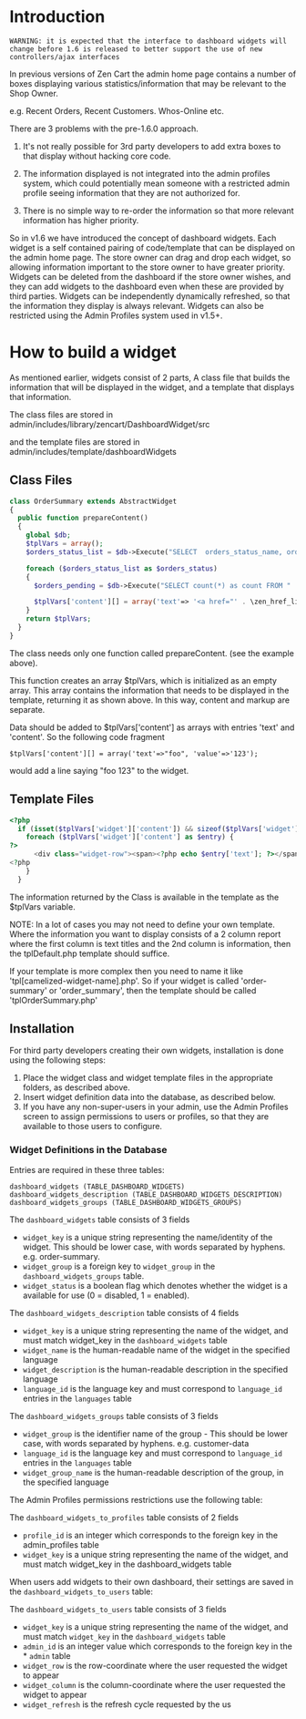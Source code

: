 # Introduction

`WARNING: it is expected that the interface to dashboard widgets will change before 1.6 is released to better support the use of new controllers/ajax interfaces`

In previous versions of Zen Cart the admin home page contains a number of boxes displaying various statistics/information that may be relevant to the Shop Owner.

e.g. Recent Orders, Recent Customers. Whos-Online etc.

There are 3 problems with the pre-1.6.0 approach.

1. It's not really possible for 3rd party developers to add extra boxes to that display without hacking core code.

1. The information displayed is not integrated into the admin profiles system, which could potentially mean someone with a restricted admin profile seeing information that they are not authorized for.

1. There is no simple way to re-order the information so that more relevant information has higher priority.

So in v1.6 we have introduced the concept of dashboard widgets. Each widget is a self contained pairing of code/template that can be displayed on the admin home page. The store owner can drag and drop each widget, so allowing information important to the store owner to have greater priority. Widgets can be deleted from the dashboard if the store owner wishes, and they can add widgets to the dashboard even when these are provided by third parties. Widgets can be independently dynamically refreshed, so that the information they display is always relevant. Widgets can also be restricted using the Admin Profiles system used in v1.5+.

# How to build a widget

As mentioned earlier, widgets consist of 2 parts, A class file that builds the information that will be displayed in the widget, and a template that displays that information.

The class files are stored in admin/includes/library/zencart/DashboardWidget/src

and the template files are stored in admin/includes/template/dashboardWidgets

## Class Files

```php
class OrderSummary extends AbstractWidget
{
  public function prepareContent()
  {
    global $db;
    $tplVars = array();
    $orders_status_list = $db->Execute("SELECT  orders_status_name, orders_status_id FROM " . TABLE_ORDERS_STATUS . " WHERE language_id = '" . $_SESSION['languages_id'] . "'");

    foreach ($orders_status_list as $orders_status)
    {
      $orders_pending = $db->Execute("SELECT count(*) as count FROM " . TABLE_ORDERS . " WHERE orders_status = '" . $orders_status['orders_status_id'] . "'");

      $tplVars['content'][] = array('text'=> '<a href="' . \zen_href_link(FILENAME_ORDERS, 'selected_box=customers&status=' . $orders_status['orders_status_id'], 'NONSSL') . '">' . $orders_status['orders_status_name'] . '</a>', 'value'=>$orders_pending['count']);
    }
    return $tplVars;
  }
}
```

The class needs only one function called prepareContent. (see the example above).

This function creates an array $tplVars, which is initialized as an empty array.  This array contains the information that needs to be displayed in the template, returning it as shown above.  In this way, content and markup are separate.

Data should be added to $tplVars['content'] as arrays with entries 'text' and 'content'.  So the following code fragment 

```
$tplVars['content'][] = array('text'=>"foo", 'value'=>'123');
```

would add a line saying "foo 123" to the widget.

## Template Files

```php
<?php
  if (isset($tplVars['widget']['content']) && sizeof($tplVars['widget']['content']) > 0) {
    foreach ($tplVars['widget']['content'] as $entry) {
?>
      <div class="widget-row"><span><?php echo $entry['text']; ?></span><span class="right"><?php echo $entry['value']; ?></span></div>
<?php
    }
  }
```

The information returned by the Class is available in the template as the $tplVars variable.

NOTE: In a lot of cases you may not need to define your own template. Where the information you want to display consists of a 2 column report where the first column is text titles and the 2nd column is information, then the tplDefault.php template should suffice.

If your template is more complex then you need to name it like 'tpl[camelized-widget-name].php'. So if your widget is called 'order-summary' or 'order_summary', then the template should be called 'tplOrderSummary.php'

## Installation

For third party developers creating their own widgets, installation is done using the following steps:

1. Place the widget class and widget template files in the appropriate folders, as described above.
2. Insert widget definition data into the database, as described below.
3. If you have any non-super-users in your admin, use the Admin Profiles screen to assign permissions to users or profiles, so that they are available to those users to configure.

### Widget Definitions in the Database

Entries are required in these three tables:

    dashboard_widgets (TABLE_DASHBOARD_WIDGETS)
    dashboard_widgets_description (TABLE_DASHBOARD_WIDGETS_DESCRIPTION)
    dashboard_widgets_groups (TABLE_DASHBOARD_WIDGETS_GROUPS)

The `dashboard_widgets` table consists of 3 fields

* `widget_key` is a unique string representing the name/identity of the widget. This should be lower case, with words separated by hyphens. e.g. order-summary.
* `widget_group` is a foreign key to `widget_group`  in the `dashboard_widgets_groups` table.
* `widget_status` is a boolean flag which denotes whether the widget is a available for use (0 = disabled, 1 = enabled).

The `dashboard_widgets_description` table consists of 4 fields

* `widget_key` is a unique string representing the name of the widget, and must match widget_key in the `dashboard_widgets` table
* `widget_name` is the human-readable name of the widget in the specified language
* `widget_description` is the human-readable description in the specified language
* `language_id`  is the language key and must correspond to `language_id`  entries in the `languages` table

The `dashboard_widgets_groups` table consists of 3 fields

* `widget_group` is the identifier name of the group - This should be lower case, with words separated by hyphens. e.g. customer-data
* `language_id`  is the language key and must correspond to `language_id` entries in the `languages` table
* `widget_group_name` is the human-readable description of the group, in the specified language

 

The Admin Profiles permissions restrictions use the following table:

The `dashboard_widgets_to_profiles` table consists of 2 fields

* `profile_id` is an integer which corresponds to the foreign key in the admin_profiles table
* `widget_key` is a unique string representing the name of the widget, and must match widget_key in the dashboard_widgets table

 
When users add widgets to their own dashboard, their settings are saved in the `dashboard_widgets_to_users` table:

The `dashboard_widgets_to_users` table consists of 3 fields

* `widget_key` is a unique string representing the name of the widget, and must match `widget_key` in the `dashboard_widgets` table
* `admin_id`  is an integer value which corresponds to the foreign key in the * `admin` table
* `widget_row` is the row-coordinate where the user requested the widget to appear
* `widget_column` is the column-coordinate where the user requested the widget to appear
* `widget_refresh` is the refresh cycle requested by the us

